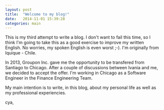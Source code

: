 ```yaml
---
layout: post
title:  "Welcome to my blog!"
date:   2014-11-01 15:39:28
categories: main
---
```

This is my third attempt to write a blog.  I don't want to fail this time, so I think I'm going to take this as a good exercise to improve my written English.  No worries, my spoken English is even worst ;-). I'm originally from Iquique - Chile.

In 2013, Groupon Inc. gave me the opportunity to be transfered from Santiago to Chicago.  After a couple of discussions between Ivania and me, we decided to accept the offer. I'm working in Chicago as a Software Engineer in the Finance Engineering Team.

My main intention is to write, in this blog, about my personal life as well as my professional experiencies.

cya,
